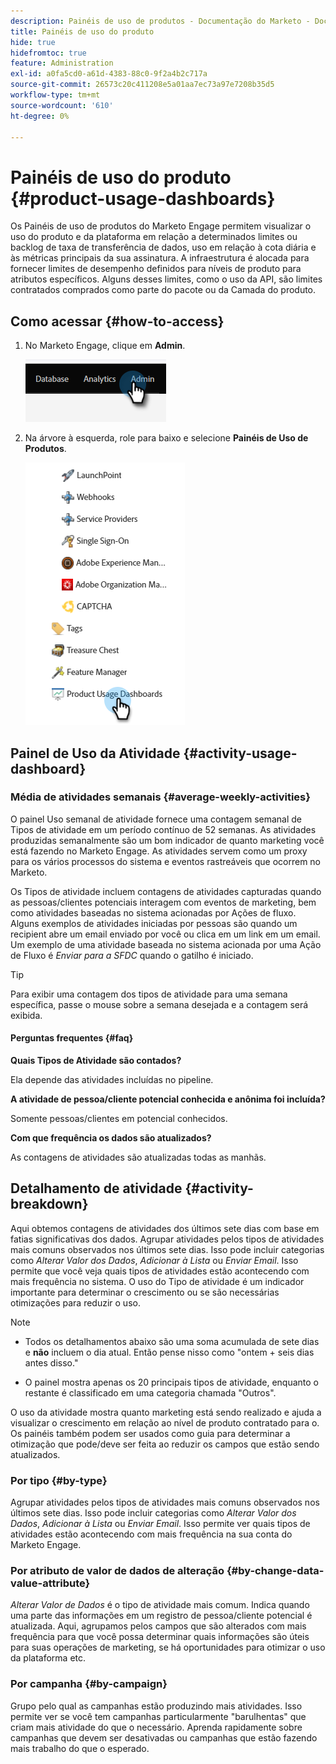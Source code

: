 ```yaml
---
description: Painéis de uso de produtos - Documentação do Marketo - Documentação do produto
title: Painéis de uso do produto
hide: true
hidefromtoc: true
feature: Administration
exl-id: a0fa5cd0-a61d-4383-88c0-9f2a4b2c717a
source-git-commit: 26573c20c411208e5a01aa7ec73a97e7208b35d5
workflow-type: tm+mt
source-wordcount: '610'
ht-degree: 0%

---
```


# Painéis de uso do produto {#product-usage-dashboards}

Os Painéis de uso de produtos do Marketo Engage permitem visualizar o uso do produto e da plataforma em relação a determinados limites ou backlog de taxa de transferência de dados, uso em relação à cota diária e às métricas principais da sua assinatura. A infraestrutura é alocada para fornecer limites de desempenho definidos para níveis de produto para atributos específicos. Alguns desses limites, como o uso da API, são limites contratados comprados como parte do pacote ou da Camada do produto.

## Como acessar {#how-to-access}

1. No Marketo Engage, clique em **Admin**.

   ![](assets/product-usage-dashboards-1.png)

1. Na árvore à esquerda, role para baixo e selecione **Painéis de Uso de Produtos**.

   ![](assets/product-usage-dashboards-2.png)

## Painel de Uso da Atividade {#activity-usage-dashboard}

### Média de atividades semanais {#average-weekly-activities}

O painel Uso semanal de atividade fornece uma contagem semanal de Tipos de atividade em um período contínuo de 52 semanas. As atividades produzidas semanalmente são um bom indicador de quanto marketing você está fazendo no Marketo Engage. As atividades servem como um proxy para os vários processos do sistema e eventos rastreáveis que ocorrem no Marketo.

Os Tipos de atividade incluem contagens de atividades capturadas quando as pessoas/clientes potenciais interagem com eventos de marketing, bem como atividades baseadas no sistema acionadas por Ações de fluxo. Alguns exemplos de atividades iniciadas por pessoas são quando um recipient abre um email enviado por você ou clica em um link em um email. Um exemplo de uma atividade baseada no sistema acionada por uma Ação de Fluxo é _Enviar para a SFDC_ quando o gatilho é iniciado.

>[!TIP]
>
>Para exibir uma contagem dos tipos de atividade para uma semana específica, passe o mouse sobre a semana desejada e a contagem será exibida.

#### Perguntas frequentes {#faq}

**Quais Tipos de Atividade são contados?**

Ela depende das atividades incluídas no pipeline.

**A atividade de pessoa/cliente potencial conhecida e anônima foi incluída?**

Somente pessoas/clientes em potencial conhecidos.

**Com que frequência os dados são atualizados?**

As contagens de atividades são atualizadas todas as manhãs.

## Detalhamento de atividade {#activity-breakdown}

Aqui obtemos contagens de atividades dos últimos sete dias com base em fatias significativas dos dados. Agrupar atividades pelos tipos de atividades mais comuns observados nos últimos sete dias. Isso pode incluir categorias como _Alterar Valor dos Dados_, _Adicionar à Lista_ ou _Enviar Email_. Isso permite que você veja quais tipos de atividades estão acontecendo com mais frequência no sistema. O uso do Tipo de atividade é um indicador importante para determinar o crescimento ou se são necessárias otimizações para reduzir o uso.

>[!NOTE]
>
>* Todos os detalhamentos abaixo são uma soma acumulada de sete dias e **não** incluem o dia atual. Então pense nisso como &quot;ontem + seis dias antes disso.&quot;
>
>* O painel mostra apenas os 20 principais tipos de atividade, enquanto o restante é classificado em uma categoria chamada &quot;Outros&quot;.

O uso da atividade mostra quanto marketing está sendo realizado e ajuda a visualizar o crescimento em relação ao nível de produto contratado para o. Os painéis também podem ser usados como guia para determinar a otimização que pode/deve ser feita ao reduzir os campos que estão sendo atualizados.

### Por tipo {#by-type}

Agrupar atividades pelos tipos de atividades mais comuns observados nos últimos sete dias. Isso pode incluir categorias como _Alterar Valor dos Dados_, _Adicionar à Lista_ ou _Enviar Email_. Isso permite ver quais tipos de atividades estão acontecendo com mais frequência na sua conta do Marketo Engage.

### Por atributo de valor de dados de alteração {#by-change-data-value-attribute}

_Alterar Valor de Dados_ é o tipo de atividade mais comum. Indica quando uma parte das informações em um registro de pessoa/cliente potencial é atualizada. Aqui, agrupamos pelos campos que são alterados com mais frequência para que você possa determinar quais informações são úteis para suas operações de marketing, se há oportunidades para otimizar o uso da plataforma etc.

### Por campanha {#by-campaign}

Grupo pelo qual as campanhas estão produzindo mais atividades. Isso permite ver se você tem campanhas particularmente &quot;barulhentas&quot; que criam mais atividade do que o necessário. Aprenda rapidamente sobre campanhas que devem ser desativadas ou campanhas que estão fazendo mais trabalho do que o esperado.
